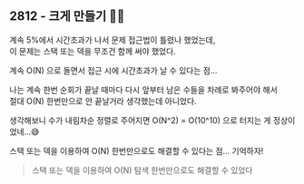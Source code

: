 ## 2812 - 크게 만들기 💪🏻   

계속 5%에서 시간초과가 나서 문제 접근법이 틀렸나 했었는데,   
이 문제는 스택 또는 덱을 무조건 함께 써야 했었다.   


계속 O(N) 으로 돌면서 접근 시에 시간초과가 날 수 있다는 점...   

나는 계속 한번 순회가 끝날 때마다 다시 앞부터 남은 수들을 차례로 봐주어야 해서   
절대 O(N) 한번만으로 안 끝날거라 생각했는데 아니었다.   

생각해보니 수가 내림차순 정렬로 주어지면 O(N^2) = O(10^10) 으로 터지는 게 정상이었네...😅  

스택 또는 덱을 이용하여 O(N) 한번만으로도 해결할 수 있다는 점... 기억하자!   

> 스택 또는 덱을 이용하여 O(N) 탐색 한번만으로도 해결할 수 있었다
